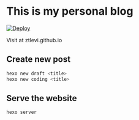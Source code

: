 # This is my personal blog

[![Deploy](https://github.com/ztlevi/ztlevi.github.io/actions/workflows/hexo-deploy.yml/badge.svg)](https://github.com/ztlevi/ztlevi.github.io/actions/workflows/hexo-deploy.yml)

Visit at ztlevi.github.io

## Create new post

```sh
hexo new draft <title>
hexo new coding <title>
```

## Serve the website

```sh
hexo server
```
